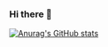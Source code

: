 ### Hi there 👋

[![Anurag's GitHub stats](https://github-readme-stats.vercel.app/api?username=ashley-nascimento)](https://github.com/anuraghazra/github-readme-stats)
